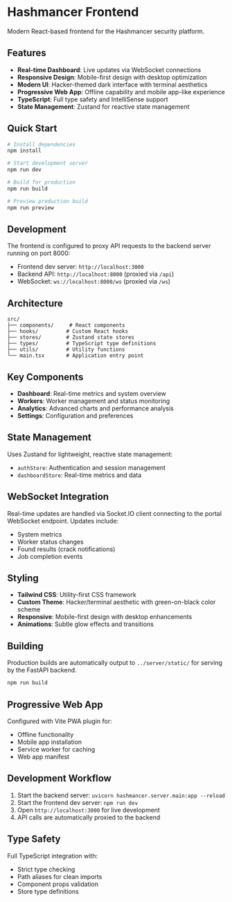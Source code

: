 # Hashmancer Frontend

Modern React-based frontend for the Hashmancer security platform.

## Features

- **Real-time Dashboard**: Live updates via WebSocket connections
- **Responsive Design**: Mobile-first design with desktop optimization
- **Modern UI**: Hacker-themed dark interface with terminal aesthetics
- **Progressive Web App**: Offline capability and mobile app-like experience
- **TypeScript**: Full type safety and IntelliSense support
- **State Management**: Zustand for reactive state management

## Quick Start

```bash
# Install dependencies
npm install

# Start development server
npm run dev

# Build for production
npm run build

# Preview production build
npm run preview
```

## Development

The frontend is configured to proxy API requests to the backend server running on port 8000:

- Frontend dev server: `http://localhost:3000`
- Backend API: `http://localhost:8000` (proxied via `/api`)
- WebSocket: `ws://localhost:8000/ws` (proxied via `/ws`)

## Architecture

```
src/
├── components/     # React components
├── hooks/         # Custom React hooks
├── stores/        # Zustand state stores
├── types/         # TypeScript type definitions
├── utils/         # Utility functions
└── main.tsx       # Application entry point
```

## Key Components

- **Dashboard**: Real-time metrics and system overview
- **Workers**: Worker management and status monitoring
- **Analytics**: Advanced charts and performance analysis
- **Settings**: Configuration and preferences

## State Management

Uses Zustand for lightweight, reactive state management:

- `authStore`: Authentication and session management
- `dashboardStore`: Real-time metrics and data

## WebSocket Integration

Real-time updates are handled via Socket.IO client connecting to the portal WebSocket endpoint. Updates include:

- System metrics
- Worker status changes
- Found results (crack notifications)
- Job completion events

## Styling

- **Tailwind CSS**: Utility-first CSS framework
- **Custom Theme**: Hacker/terminal aesthetic with green-on-black color scheme
- **Responsive**: Mobile-first design with desktop enhancements
- **Animations**: Subtle glow effects and transitions

## Building

Production builds are automatically output to `../server/static/` for serving by the FastAPI backend.

```bash
npm run build
```

## Progressive Web App

Configured with Vite PWA plugin for:

- Offline functionality
- Mobile app installation
- Service worker for caching
- Web app manifest

## Development Workflow

1. Start the backend server: `uvicorn hashmancer.server.main:app --reload`
2. Start the frontend dev server: `npm run dev`
3. Open `http://localhost:3000` for live development
4. API calls are automatically proxied to the backend

## Type Safety

Full TypeScript integration with:

- Strict type checking
- Path aliases for clean imports
- Component props validation
- Store type definitions